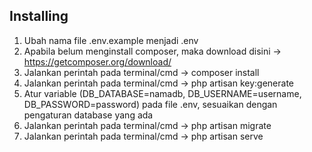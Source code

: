 Installing
----------
1. Ubah nama file .env.example menjadi .env
2. Apabila belum menginstall composer, maka download disini -> https://getcomposer.org/download/
3. Jalankan perintah pada terminal/cmd -> composer install
4. Jalankan perintah pada terminal/cmd -> php artisan key:generate
5. Atur variable (DB_DATABASE=namadb, DB_USERNAME=username, DB_PASSWORD=password) pada file .env, sesuaikan dengan pengaturan database yang ada
6. Jalankan perintah pada terminal/cmd -> php artisan migrate
7. Jalankan perintah pada terminal/cmd -> php artisan serve
